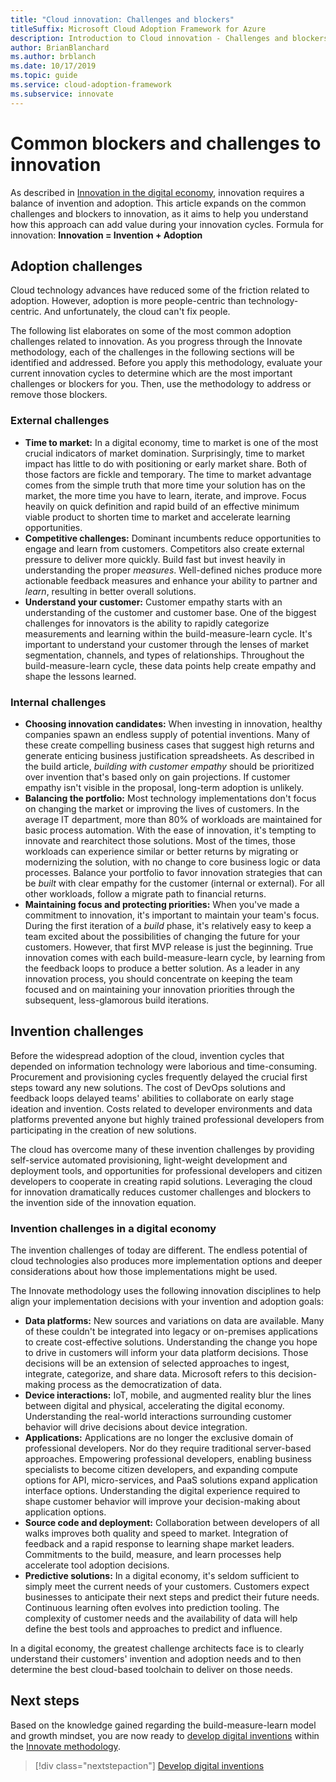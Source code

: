 ```yaml
---
title: "Cloud innovation: Challenges and blockers"
titleSuffix: Microsoft Cloud Adoption Framework for Azure
description: Introduction to Cloud innovation - Challenges and blockers
author: BrianBlanchard
ms.author: brblanch
ms.date: 10/17/2019
ms.topic: guide
ms.service: cloud-adoption-framework
ms.subservice: innovate
---
```


# Common blockers and challenges to innovation

As described in [Innovation in the digital economy](./index.md), innovation requires a balance of invention and adoption. This article expands on the common challenges and blockers to innovation, as it aims to help you understand how this approach can add value during your innovation cycles. Formula for innovation: **Innovation = Invention + Adoption**

## Adoption challenges

Cloud technology advances have reduced some of the friction related to adoption. However, adoption is more people-centric than technology-centric. And unfortunately, the cloud can't fix people.

The following list elaborates on some of the most common adoption challenges related to innovation. As you progress through the Innovate methodology, each of the challenges in the following sections will be identified and addressed. Before you apply this methodology, evaluate your current innovation cycles to determine which are the most important challenges or blockers for you. Then, use the methodology to address or remove those blockers.

### External challenges

- **Time to market:** In a digital economy, time to market is one of the most crucial indicators of market domination. Surprisingly, time to market impact has little to do with positioning or early market share. Both of those factors are fickle and temporary. The time to market advantage comes from the simple truth that more time your solution has on the market, the more time you have to learn, iterate, and improve. Focus heavily on quick definition and rapid build of an effective minimum viable product to shorten time to market and accelerate learning opportunities.
- **Competitive challenges:** Dominant incumbents reduce opportunities to engage and learn from customers. Competitors also create external pressure to deliver more quickly. Build fast but invest heavily in understanding the proper _measures_. Well-defined niches produce more actionable feedback measures and enhance your ability to partner and _learn_, resulting in better overall solutions.
- **Understand your customer:** Customer empathy starts with an understanding of the customer and customer base. One of the biggest challenges for innovators is the ability to rapidly categorize measurements and learning within the build-measure-learn cycle. It's important to understand your customer through the lenses of market segmentation, channels, and types of relationships. Throughout the build-measure-learn cycle, these data points help create empathy and shape the lessons learned.

### Internal challenges

- **Choosing innovation candidates:** When investing in innovation, healthy companies spawn an endless supply of potential inventions. Many of these create compelling business cases that suggest high returns and generate enticing business justification spreadsheets. As described in the build article, *building with customer empathy* should be prioritized over invention that's based only on gain projections. If customer empathy isn't visible in the proposal, long-term adoption is unlikely.
- **Balancing the portfolio:** Most technology implementations don't focus on changing the market or improving the lives of customers. In the average IT department, more than 80% of workloads are maintained for basic process automation. With the ease of innovation, it's tempting to innovate and rearchitect those solutions. Most of the times, those workloads can experience similar or better returns by migrating or modernizing the solution, with no change to core business logic or data processes. Balance your portfolio to favor innovation strategies that can be _built_ with clear empathy for the customer (internal or external). For all other workloads, follow a migrate path to financial returns.
- **Maintaining focus and protecting priorities:** When you've made a commitment to innovation, it's important to maintain your team's focus. During the first iteration of a *build* phase, it's relatively easy to keep a team excited about the possibilities of changing the future for your customers. However, that first MVP release is just the beginning. True innovation comes with each build-measure-learn cycle, by learning from the feedback loops to produce a better solution. As a leader in any innovation process, you should concentrate on keeping the team focused and on maintaining your innovation priorities through the subsequent, less-glamorous build iterations.

## Invention challenges

Before the widespread adoption of the cloud, invention cycles that depended on information technology were laborious and time-consuming. Procurement and provisioning cycles frequently delayed the crucial first steps toward any new solutions. The cost of DevOps solutions and feedback loops delayed teams' abilities to collaborate on early stage ideation and invention. Costs related to developer environments and data platforms prevented anyone but highly trained professional developers from participating in the creation of new solutions.

The cloud has overcome many of these invention challenges by providing self-service automated provisioning, light-weight development and deployment tools, and opportunities for professional developers and citizen developers to cooperate in creating rapid solutions. Leveraging the cloud for innovation dramatically reduces customer challenges and blockers to the invention side of the innovation equation.

### Invention challenges in a digital economy

The invention challenges of today are different. The endless potential of cloud technologies also produces more implementation options and deeper considerations about how those implementations might be used.

The Innovate methodology uses the following innovation disciplines to help align your implementation decisions with your invention and adoption goals:

- **Data platforms:** New sources and variations on data are available. Many of these couldn't be integrated into legacy or on-premises applications to create cost-effective solutions. Understanding the change you hope to drive in customers will inform your data platform decisions. Those decisions will be an extension of selected approaches to ingest, integrate, categorize, and share data. Microsoft refers to this decision-making process as the democratization of data.
- **Device interactions:** IoT, mobile, and augmented reality blur the lines between digital and physical, accelerating the digital economy. Understanding the real-world interactions surrounding customer behavior will drive decisions about device integration.
- **Applications:** Applications are no longer the exclusive domain of professional developers. Nor do they require traditional server-based approaches. Empowering professional developers, enabling business specialists to become citizen developers, and expanding compute options for API, micro-services, and PaaS solutions expand application interface options. Understanding the digital experience required to shape customer behavior will improve your decision-making about application options.
- **Source code and deployment:** Collaboration between developers of all walks improves both quality and speed to market. Integration of feedback and a rapid response to learning shape market leaders. Commitments to the build, measure, and learn processes help accelerate tool adoption decisions.
- **Predictive solutions:** In a digital economy, it's seldom sufficient to simply meet the current needs of your customers. Customers expect businesses to anticipate their next steps and predict their future needs. Continuous learning often evolves into prediction tooling. The complexity of customer needs and the availability of data will help define the best tools and approaches to predict and influence.

In a digital economy, the greatest challenge architects face is to clearly understand their customers' invention and adoption needs and to then determine the best cloud-based toolchain to deliver on those needs.

## Next steps

Based on the knowledge gained regarding the build-measure-learn model and growth mindset, you are now ready to [develop digital inventions](./invention.md) within the [Innovate methodology](./index.md).

> [!div class="nextstepaction"]
> [Develop digital inventions](./invention.md)
